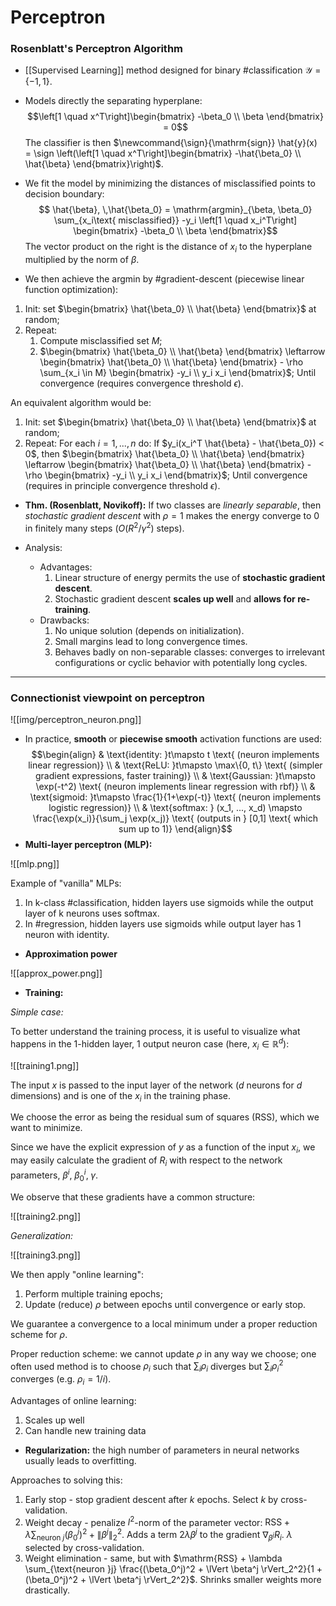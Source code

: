 # Perceptron
### Rosenblatt's Perceptron Algorithm
- [[Supervised Learning]] method designed for binary #classification $\newcommand{\resps}{\mathcal{Y}} \resps = \{-1, 1\}$.
- Models directly the separating hyperplane:
$$\left[1 \quad x^T\right]\begin{bmatrix} -\beta_0 \\ \beta \end{bmatrix} = 0$$
The classifier is then $\newcommand{\sign}{\mathrm{sign}} \hat{y}(x) = \sign \left(\left[1 \quad x^T\right]\begin{bmatrix} -\hat{\beta_0} \\ \hat{\beta} \end{bmatrix}\right)$.

- We fit the model by minimizing the distances of misclassified points to decision boundary:
$$ \hat{\beta}, \,\hat{\beta_0} = \mathrm{argmin}_{\beta, \beta_0} \sum_{x_i\text{ misclassified}} -y_i \left[1 \quad x_i^T\right] \begin{bmatrix} -\beta_0 \\ \beta \end{bmatrix}$$
The vector product on the right is  the distance of $x_i$ to the hyperplane multiplied by the norm of $\beta$.

- We then achieve the $\mathrm{argmin}$ by #gradient-descent (piecewise linear function optimization):

1. Init: set $\begin{bmatrix} \hat{\beta_0} \\ \hat{\beta} \end{bmatrix}$ at random;
2. Repeat:
	1. Compute misclassified set $M$;
	2. $\begin{bmatrix} \hat{\beta_0} \\ \hat{\beta} \end{bmatrix} \leftarrow \begin{bmatrix} \hat{\beta_0} \\ \hat{\beta} \end{bmatrix} - \rho \sum_{x_i \in M} \begin{bmatrix} -y_i \\ y_i x_i \end{bmatrix}$;
Until convergence (requires convergence threshold $\epsilon$).

An equivalent algorithm would be:

1. Init: set $\begin{bmatrix} \hat{\beta_0} \\ \hat{\beta} \end{bmatrix}$ at random;
2. Repeat:
	For each $i=1,...,n$ do:
		If $y_i(x_i^T \hat{\beta} - \hat{\beta_0}) < 0$, then $\begin{bmatrix} \hat{\beta_0} \\ \hat{\beta} \end{bmatrix} \leftarrow \begin{bmatrix} \hat{\beta_0} \\ \hat{\beta} \end{bmatrix} - \rho \begin{bmatrix} -y_i \\ y_i x_i \end{bmatrix}$;
Until convergence (requires in principle convergence threshold $\epsilon$).

- **Thm. (Rosenblatt, Novikoff):** If two classes are *linearly separable*, then *stochastic gradient descent* with $\rho = 1$ makes the energy converge to 0 in finitely many steps ($O(R^2/\gamma^2)$ steps).

- Analysis:
	- Advantages:
		1. Linear structure of energy permits the use of **stochastic gradient descent**.
		2. Stochastic gradient descent **scales up well** and **allows for re-training**.
	- Drawbacks:
		1. No unique solution (depends on initialization).
		2. Small margins lead to long convergence times.
		3. Behaves badly on non-separable classes: converges to irrelevant configurations or cyclic behavior with potentially long cycles.

---

### Connectionist viewpoint on perceptron

![[img/perceptron_neuron.png]]

- In practice, **smooth** or **piecewise smooth** activation functions are used:
$$\begin{align} & \text{identity: }t\mapsto t \text{ (neuron implements linear regression)} \\
& \text{ReLU: }t\mapsto \max\{0, t\} \text{ (simpler gradient expressions, faster training)} \\
& \text{Gaussian: }t\mapsto \exp(-t^2) \text{ (neuron implements linear regression with rbf)} \\
& \text{sigmoid: }t\mapsto \frac{1}{1+\exp(-t)} \text{ (neuron implements logistic regression)} \\
& \text{softmax: } (x_1, ..., x_d) \mapsto \frac{\exp(x_i)}{\sum_j \exp(x_j)} \text{ (outputs in } [0,1] \text{ which sum up to 1)}
\end{align}$$
- **Multi-layer perceptron (MLP):**

![[mlp.png]]

Example of "vanilla" MLPs:
1. In k-class #classification, hidden layers use sigmoids while the output layer of k neurons uses softmax.
2. In #regression, hidden layers use sigmoids while output layer has 1 neuron with identity.

- **Approximation power**

![[approx_power.png]]

- **Training:**

*Simple case:*

To better understand the training process, it is useful to visualize what happens in the 1-hidden layer, 1 output neuron case (here, $\newcommand{\reals}{\mathbb{R}} x_i \in \reals^d$):

![[training1.png]]

The input $x$ is passed to the input layer of the network ($d$ neurons for $d$ dimensions) and is one of the $x_i$ in the training phase.

We choose the error as being the residual sum of squares (RSS), which we want to minimize.

Since we have the explicit expression of $y$ as a function of the input $x_i$, we may easily calculate the gradient of $R_i$ with respect to the network parameters, $\beta^i, \; \beta_0^i, \; \gamma$.

We observe that these gradients have a common structure:

![[training2.png]]

*Generalization:*

![[training3.png]]

We then apply "online learning":
1. Perform multiple training epochs;
2. Update (reduce) $\rho$ between epochs until convergence or early stop.

We guarantee a convergence to a local minimum under a proper reduction scheme for $\rho$.

Proper reduction scheme: we cannot update $\rho$ in any way we choose; one often used method is to choose $\rho_i$ such that $\sum_i \rho_i$ diverges but $\sum_i \rho_i^2$ converges (e.g. $\rho_i = 1/i$).

Advantages of online learning:
1. Scales up well
2. Can handle new training data

- **Regularization:** the high number of parameters in neural networks usually leads to overfitting.

Approaches to solving this:
1. Early stop - stop gradient descent after $k$ epochs. Select $k$ by cross-validation.
2. Weight decay - penalize $l^2$-norm of the parameter vector: $\mathrm{RSS} + \lambda \sum_{\text{neuron }j} (\beta_0^j)^2 + \lVert \beta^j \rVert_2^2$. Adds a term $2\lambda \beta^j$ to the gradient $\nabla_{\beta^j} R_i$. $\lambda$ selected by cross-validation.
3. Weight elimination - same, but with $\mathrm{RSS} + \lambda \sum_{\text{neuron }j} \frac{(\beta_0^j)^2 + \lVert \beta^j \rVert_2^2}{1 + (\beta_0^j)^2 + \lVert \beta^j \rVert_2^2}$. Shrinks smaller weights more drastically.